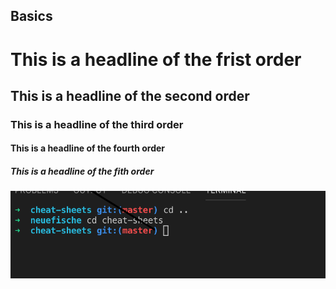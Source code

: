 ## Basics

# This is a headline of the frist order

## This is a headline of the second order

### This is a headline of the third order

#### This is a headline of the fourth order

##### This is a headline of the fith order

![TerimnalVS](resources/VS_Studio_Terminal.png)
